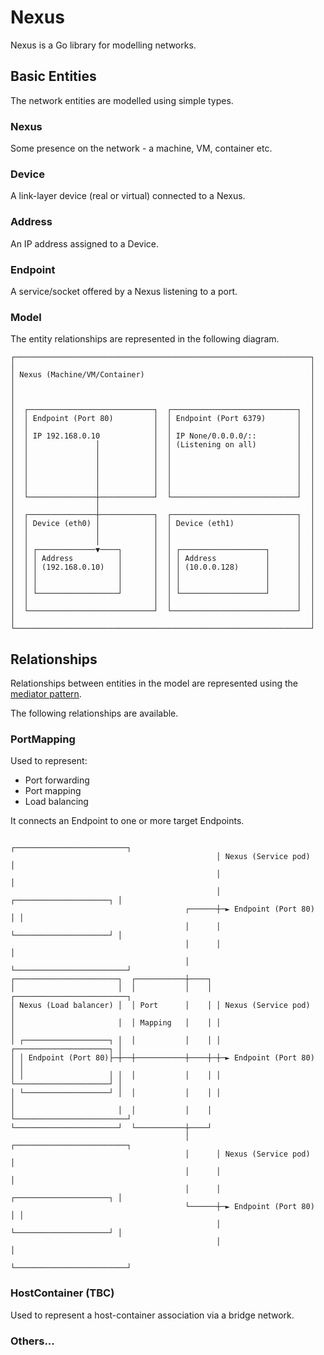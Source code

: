 # Nexus

Nexus is a Go library for modelling networks.

## Basic Entities

The network entities are modelled using simple types.

### Nexus

Some presence on the network - a machine, VM, container etc.

### Device

A link-layer device (real or virtual) connected to a Nexus.

### Address

An IP address assigned to a Device.

### Endpoint

A service/socket offered by a Nexus listening to a port.

### Model

The entity relationships are represented in the following diagram.

```
┌──────────────────────────────────────────────────────────────────┐
│                                                                  │
│ Nexus (Machine/VM/Container)                                     │
│                                                                  │
│                                                                  │
│                                                                  │
│  ┌────────────────────────────┐  ┌────────────────────────────┐  │
│  │ Endpoint (Port 80)         │  │ Endpoint (Port 6379)       │  │
│  │                            │  │                            │  │
│  │ IP 192.168.0.10            │  │ IP None/0.0.0.0/::         │  │
│  │               │            │  │ (Listening on all)         │  │
│  │               │            │  │                            │  │
│  │               │            │  │                            │  │
│  │               │            │  │                            │  │
│  │               │            │  │                            │  │
│  │               │            │  │                            │  │
│  └───────────────┼────────────┘  └────────────────────────────┘  │
│                  │                                               │
│  ┌───────────────┼────────────┐  ┌────────────────────────────┐  │
│  │ Device (eth0) │            │  │ Device (eth1)              │  │
│  │               │            │  │                            │  │
│  │               │            │  │                            │  │
│  │ ┌─────────────▼────┐       │  │ ┌───────────────────┐      │  │
│  │ │ Address          │       │  │ │ Address           │      │  │
│  │ │ (192.168.0.10)   │       │  │ │ (10.0.0.128)      │      │  │
│  │ │                  │       │  │ │                   │      │  │
│  │ │                  │       │  │ │                   │      │  │
│  │ └──────────────────┘       │  │ └───────────────────┘      │  │
│  │                            │  │                            │  │
│  └────────────────────────────┘  └────────────────────────────┘  │
│                                                                  │
└──────────────────────────────────────────────────────────────────┘
```

## Relationships

Relationships between entities in the model are represented using the [mediator
pattern](https://en.wikipedia.org/wiki/Mediator_pattern).

The following relationships are available.

### PortMapping

Used to represent:
- Port forwarding
- Port mapping
- Load balancing

It connects an Endpoint to one or more target Endpoints.

```
                                              ┌─────────────────────────┐
                                              │ Nexus (Service pod)     │
                                              │                         │
                                              │ ┌─────────────────────┐ │
                                       ┌──────┼─► Endpoint (Port 80)  │ │
                                       │      │ └─────────────────────┘ │
                                       │      │                         │
                                       │      └─────────────────────────┘
┌───────────────────────┐  ┌───────────┼────┐
│                       │  │           │    │ ┌─────────────────────────┐
│ Nexus (Load balancer) │  │ Port      │    │ │ Nexus (Service pod)     │
│                       │  │ Mapping   │    │ │                         │
│ ┌───────────────────┐ │  │           │    │ │ ┌─────────────────────┐ │
│ │ Endpoint (Port 80)├─┼──┼───────────┼────┼─┼─► Endpoint (Port 80)  │ │
│ │                   │ │  │           │    │ │ └─────────────────────┘ │
│ └───────────────────┘ │  │           │    │ │                         │
│                       │  │           │    │ └─────────────────────────┘
└───────────────────────┘  └───────────┼────┘
                                       │      ┌─────────────────────────┐
                                       │      │ Nexus (Service pod)     │
                                       │      │                         │
                                       │      │ ┌─────────────────────┐ │
                                       └──────┼─► Endpoint (Port 80)  │ │
                                              │ └─────────────────────┘ │
                                              │                         │
                                              └─────────────────────────┘
```

### HostContainer (TBC)

Used to represent a host-container association via a bridge network.

### Others...
